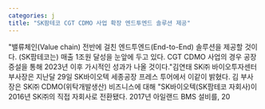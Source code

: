 ```yaml
---
categories: j
title: "SK팜테코 CGT CDMO 사업 확장 엔드투엔드 솔루션 제공"
---
```

"밸류체인(Value chain) 전반에 걸친 엔드투엔드(End-to-End) 솔루션을 제공할 것이다. (SK팜테코는) 매출 1조원 달성을 눈앞에 두고 있다. CGT CDMO 사업의 경우 공장 증설을 통해 2023년 이후 가시적인 성과가 나올 것이다."김연태 SK㈜ 바이오투자센터 부사장은 지난달 29일 SK바이오텍 세종공장 프레스 투어에서 이같이 밝혔다. 김 부사장은 SK㈜ CDMO(위탁개발생산) 비즈니스에 대해 "SK바이오텍(SK팜테코 자회사)이 2016년 SK㈜의 직접 자회사로 전환됐다. 2017년 아일랜드 BMS 설비를, 20